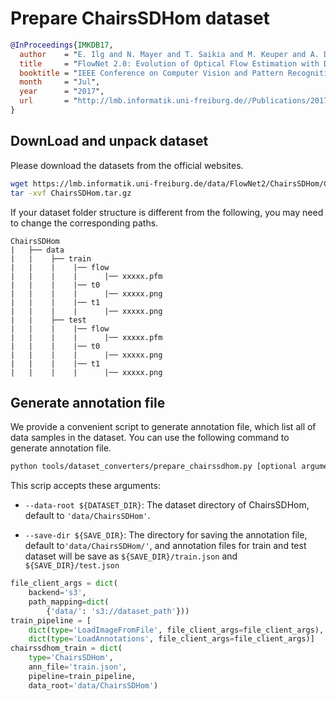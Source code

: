 # Prepare ChairsSDHom dataset

<!-- [DATASET] -->

```bibtex
@InProceedings{IMKDB17,
  author    = "E. Ilg and N. Mayer and T. Saikia and M. Keuper and A. Dosovitskiy and T. Brox",
  title     = "FlowNet 2.0: Evolution of Optical Flow Estimation with Deep Networks",
  booktitle = "IEEE Conference on Computer Vision and Pattern Recognition (CVPR)",
  month     = "Jul",
  year      = "2017",
  url       = "http://lmb.informatik.uni-freiburg.de//Publications/2017/IMKDB17"
}
```

## DownLoad and unpack dataset

Please download the datasets from the official websites.

```bash
wget https://lmb.informatik.uni-freiburg.de/data/FlowNet2/ChairsSDHom/ChairsSDHom.tar.gz
tar -xvf ChairsSDHom.tar.gz
```

If your dataset folder structure is different from the following, you may need to change the corresponding paths.

```text
ChairsSDHom
|   ├── data
|   |    ├── train
|   |    |    |── flow
|   |    |    |      |── xxxxx.pfm
|   |    |    |── t0
|   |    |    |      |── xxxxx.png
|   |    |    |── t1
|   |    |    |      |── xxxxx.png
|   |    ├── test
|   |    |    |── flow
|   |    |    |      |── xxxxx.pfm
|   |    |    |── t0
|   |    |    |      |── xxxxx.png
|   |    |    |── t1
|   |    |    |      |── xxxxx.png
```

## Generate annotation file

We provide a convenient script to generate annotation file, which list all of data samples in the dataset.
You can use the following command to generate annotation file.

```bash
python tools/dataset_converters/prepare_chairssdhom.py [optional arguments]
```

This scrip accepts these arguments:

- `--data-root ${DATASET_DIR}`: The dataset directory of ChairsSDHom, default to `'data/ChairsSDHom'`.

- `--save-dir ${SAVE_DIR}`: The directory for saving the annotation file, default to`'data/ChairsSDHom/'`,
  and annotation files for train and test dataset will be save as `${SAVE_DIR}/train.json` and `${SAVE_DIR}/test.json`

```python
file_client_args = dict(
    backend='s3',
    path_mapping=dict(
        {'data/': 's3://dataset_path'}))
train_pipeline = [
    dict(type='LoadImageFromFile', file_client_args=file_client_args),
    dict(type='LoadAnnotations', file_client_args=file_client_args)]
chairssdhom_train = dict(
    type='ChairsSDHom',
    ann_file='train.json',
    pipeline=train_pipeline,
    data_root='data/ChairsSDHom')
```
